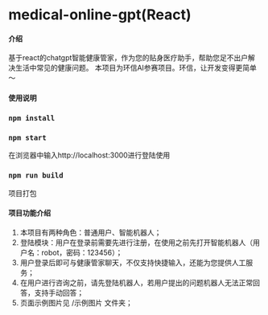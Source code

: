 # medical-online-gpt(React)

#### 介绍

基于react的chatgpt智能健康管家，作为您的贴身医疗助手，帮助您足不出户解决生活中常见的健康问题。
本项目为环信AI参赛项目。环信，让开发变得更简单～

#### 使用说明

### `npm install`

### `npm start`

在浏览器中输入http://localhost:3000进行登陆使用

### `npm run build`

项目打包

#### 项目功能介绍

1. 本项目有两种角色：普通用户、智能机器人；
2. 登陆模块：用户在登录前需要先进行注册，在使用之前先打开智能机器人（用户名：robot，密码：123456）；
3. 用户登录后即可与健康管家聊天，不仅支持快捷输入，还能为您提供人工服务；
4. 在用户进行咨询之前，请先登陆机器人，若用户提出的问题机器人无法正常回答，支持手动回答；
5. 页面示例图片见 /示例图片 文件夹；